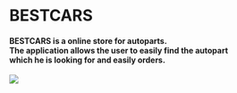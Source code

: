 # BESTCARS
<h4>
 BESTCARS is a online store for autoparts. <br/> 
 Тhe application allows the user to easily find the autopart <br/> which he is looking for and easily orders.
</h4>

<img src="https://res.cloudinary.com/bestcar-bg/image/upload/r_22/v1637094993/Deniz%20Memduev/dees_yrvbay.png" styles="border-radius: 15px"  />
